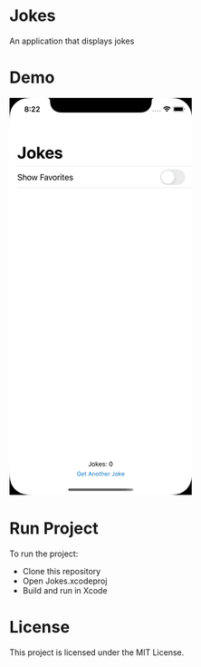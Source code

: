 # Jokes
An application that displays jokes

# Demo
![Jokes - Animated gif demo](demo.gif)

# Run Project
To run the project:

* Clone this repository
* Open Jokes.xcodeproj
* Build and run in Xcode

# License
This project is licensed under the MIT License.
